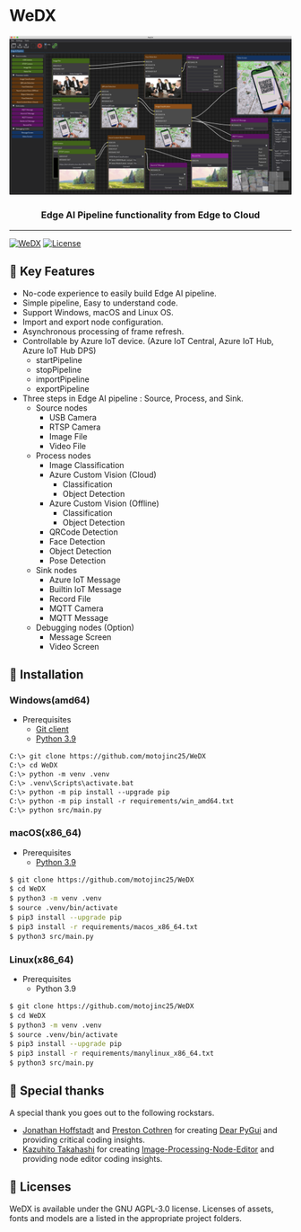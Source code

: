 # WeDX

![image](docs/assets/images/wedx_0.7.0.png)

<div align="center">

### Edge AI Pipeline functionality from Edge to Cloud

</div>

----

[![WeDX](https://img.shields.io/badge/WeDX-0.7.0-brightgreen)](https://github.com/motojinc25/WeDX/releases/tag/wedx-0.7.0)
[![License](https://img.shields.io/badge/license-AGPL--3.0-blue)](https://www.gnu.org/licenses/agpl-3.0.html)

## 📌 Key Features

- No-code experience to easily build Edge AI pipeline.
- Simple pipeline, Easy to understand code.
- Support Windows, macOS and Linux OS.
- Import and export node configuration.
- Asynchronous processing of frame refresh.
- Controllable by Azure IoT device. (Azure IoT Central, Azure IoT Hub, Azure IoT Hub DPS)
  - startPipeline
  - stopPipeline
  - importPipeline
  - exportPipeline
- Three steps in Edge AI pipeline : Source, Process, and Sink.
  - Source nodes
    - USB Camera
    - RTSP Camera
    - Image File
    - Video File
  - Process nodes
    - Image Classification
    - Azure Custom Vision (Cloud)
      - Classification
      - Object Detection
    - Azure Custom Vision (Offline)
      - Classification
      - Object Detection
    - QRCode Detection
    - Face Detection
    - Object Detection
    - Pose Detection
  - Sink nodes
    - Azure IoT Message
    - Builtin IoT Message
    - Record File
    - MQTT Camera
    - MQTT Message
  - Debugging nodes (Option)
    - Message Screen
    - Video Screen


## 📌 Installation

### Windows(amd64)

- Prerequisites
  - [Git client](https://git-scm.com/downloads/)
  - [Python 3.9](https://www.python.org/downloads/windows/)

```
C:\> git clone https://github.com/motojinc25/WeDX
C:\> cd WeDX
C:\> python -m venv .venv
C:\> .venv\Scripts\activate.bat
C:\> python -m pip install --upgrade pip
C:\> python -m pip install -r requirements/win_amd64.txt
C:\> python src/main.py
```

### macOS(x86_64)

- Prerequisites
  - [Python 3.9](https://www.python.org/downloads/macos/)

```bash
$ git clone https://github.com/motojinc25/WeDX
$ cd WeDX
$ python3 -m venv .venv
$ source .venv/bin/activate
$ pip3 install --upgrade pip
$ pip3 install -r requirements/macos_x86_64.txt
$ python3 src/main.py
```

### Linux(x86_64)

- Prerequisites
  - Python 3.9

```bash
$ git clone https://github.com/motojinc25/WeDX
$ cd WeDX
$ python3 -m venv .venv
$ source .venv/bin/activate
$ pip3 install --upgrade pip
$ pip3 install -r requirements/manylinux_x86_64.txt
$ python3 src/main.py
```


## 📌 Special thanks

A special thank you goes out to the following rockstars.

- [Jonathan Hoffstadt](https://github.com/hoffstadt) and [Preston Cothren](https://github.com/Pcothren) for creating [Dear PyGui](https://github.com/hoffstadt/DearPyGui/) and providing critical coding insights.
- [Kazuhito Takahashi](https://github.com/Kazuhito00) for creating [Image-Processing-Node-Editor](https://github.com/Kazuhito00/Image-Processing-Node-Editor) and providing node editor coding insights.


## 📌 Licenses

WeDX is available under the GNU AGPL-3.0 license. Licenses of assets, fonts and models are a listed in the appropriate project folders.
